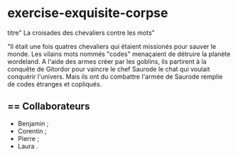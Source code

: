 # exercise-exquisite-corpse
titre" La croisades des chevaliers contre les mots"

"Il était une fois quatres chevaliers qui étaient missionés pour sauver le monde. Les vilains mots nommés "codes" menaçaient de détruire la planète wordeland. A l'aide des armes créer par les goblins, ils partirent à la conquête de Gitordor pour vaincre le chef Saurode le chat qui voulait conquérir l'univers. Mais ils ont du combattre l'armée de Saurode remplie de codes étranges et copliqués.


## == Collaborateurs

* Benjamin ;
* Corentin ;
* Pierre ;
* Laura .